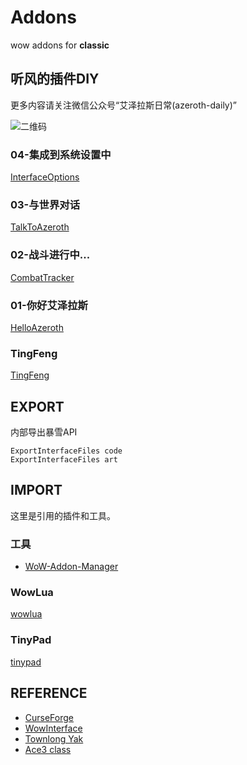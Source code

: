 # Addons
wow addons for __classic__

## 听风的插件DIY

更多内容请关注微信公众号“艾泽拉斯日常(azeroth-daily)”

![二维码](./wecode.png)

### 04-集成到系统设置中

[InterfaceOptions](./04_InterfaceOptions)

### 03-与世界对话

[TalkToAzeroth](./03_TalkToAzeroth)

### 02-战斗进行中...

[CombatTracker](./02_CombatTracker)

### 01-你好艾泽拉斯

[HelloAzeroth](./01_HelloAzeroth)

### TingFeng

[TingFeng](https://github.com/usiege/TingFeng)


## EXPORT
内部导出暴雪API

```
ExportInterfaceFiles code 
ExportInterfaceFiles art
```

## IMPORT

这里是引用的插件和工具。

### 工具

- [WoW-Addon-Manager](https://github.com/Lund259/WoW-Addon-Manager)

### WowLua

[wowlua](./WowLua)

### TinyPad

[tinypad](./TinyPad)


## REFERENCE

- [CurseForge](https://www.curseforge.com/)
- [WowInterface](https://wowinterface.com/)
- [Townlong Yak](https://www.townlong-yak.com/)
- [Ace3 class](https://wow.gamepedia.com/WelcomeHome_-_Your_first_Ace3_Addon)
